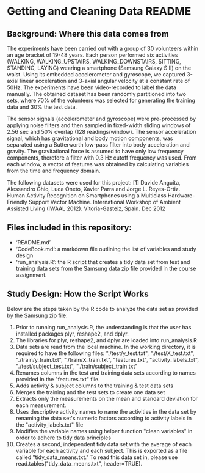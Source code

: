 # Getting and Cleaning Data README

## Background: Where this data comes from
The experiments have been carried out with a group of 30 volunteers within an age bracket of 19-48 years. Each person performed six activities (WALKING, WALKING_UPSTAIRS, WALKING_DOWNSTAIRS, SITTING, STANDING, LAYING) wearing a smartphone (Samsung Galaxy S II) on the waist. Using its embedded accelerometer and gyroscope, we captured 3-axial linear acceleration and 3-axial angular velocity at a constant rate of 50Hz. The experiments have been video-recorded to label the data manually. The obtained dataset has been randomly partitioned into two sets, where 70% of the volunteers was selected for generating the training data and 30% the test data. 

The sensor signals (accelerometer and gyroscope) were pre-processed by applying noise filters and then sampled in fixed-width sliding windows of 2.56 sec and 50% overlap (128 readings/window). The sensor acceleration signal, which has gravitational and body motion components, was separated using a Butterworth low-pass filter into body acceleration and gravity. The gravitational force is assumed to have only low frequency components, therefore a filter with 0.3 Hz cutoff frequency was used. From each window, a vector of features was obtained by calculating variables from the time and frequency domain. 

The following datasets were used for this project:
[1] Davide Anguita, Alessandro Ghio, Luca Oneto, Xavier Parra and Jorge L. Reyes-Ortiz. Human Activity Recognition on Smartphones using a Multiclass Hardware-Friendly Support Vector Machine. International Workshop of Ambient Assisted Living (IWAAL 2012). Vitoria-Gasteiz, Spain. Dec 2012

## Files included in this repository:
- ‘README.md’
- ‘CodeBook.md’: a markdown file outlining the list of variables and study design
- ‘run_analysis.R’: the R script that creates a tidy data set from test and training data sets from the Samsung data zip file provided in the course assignment.

## Study Design: How the Script Works
Below are the steps taken by the R code to analyze the data set as provided by the Samsung zip file:
  1. Prior to running run_analysis.R, the understanding is that the user has installed packages plyr, reshape2, and dplyr.
  2. The libraries for plyr, reshape2, and dplyr are loaded into run_analysis.R
  3. Data sets are read from the local machine. In the working directory, it is required to have the following files: "./test/y_test.txt", "./test/X_test.txt", "./train/y_train.txt", "./train/X_train.txt", "features.txt", "activity_labels.txt", "./test/subject_test.txt", "./train/subject_train.txt"
  4. Renames columns in the test and training data sets according to names provided in the "features.txt" file. 
  5. Adds activity & subject columns to the training & test data sets
  6. Merges the training and the test sets to create one data set
  7. Extracts only the measurements on the mean and standard deviation for each measurement.
  8. Uses descriptive activity names to name the activities in the data set by renaming the data set's numeric factors according to activity labels in the "activity_labels.txt" file
  9. Modifies the variable names using helper function "clean variables" in order to adhere to tidy data principles
  10. Creates a second, independent tidy data set with the average of each variable for each activity and each subject. This is exported as a file called "tidy_data_means.txt." To read this data set in, please use read.tables("tidy_data_means.txt", header=TRUE).
